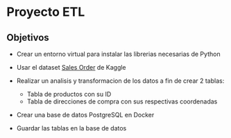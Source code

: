 # Proyecto ETL

## Objetivos
- Crear un entorno virtual para instalar las librerias necesarias de Python
  
- Usar el dataset [Sales Order](https://www.kaggle.com/datasets/vincentcornlius/sales-orders) de Kaggle 


- Realizar un analisis y transformacion de los datos a fin de crear 2 tablas:
  - Tabla de productos con su ID
  - Tabla de direcciones de compra con sus respectivas coordenadas<p></p>

- Crear una base de datos PostgreSQL en Docker

- Guardar las tablas en la base de datos


